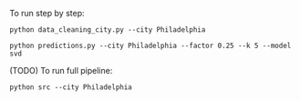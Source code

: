 To run step by step:

`python data_cleaning_city.py --city Philadelphia`

`python predictions.py --city Philadelphia --factor 0.25 --k 5 --model svd`

(TODO) To run full pipeline:

`python src --city Philadelphia`